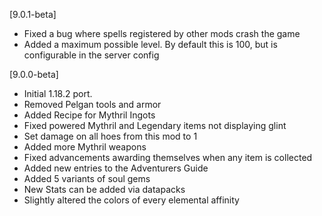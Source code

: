 [9.0.1-beta]
- Fixed a bug where spells registered by other mods crash the game
- Added a maximum possible level. By default this is 100, but is configurable in the server config

[9.0.0-beta]
- Initial 1.18.2 port.
- Removed Pelgan tools and armor
- Added Recipe for Mythril Ingots
- Fixed powered Mythril and Legendary items not displaying glint
- Set damage on all hoes from this mod to 1
- Added more Mythril weapons
- Fixed advancements awarding themselves when any item is collected
- Added new entries to the Adventurers Guide
- Added 5 variants of soul gems
- New Stats can be added via datapacks
- Slightly altered the colors of every elemental affinity